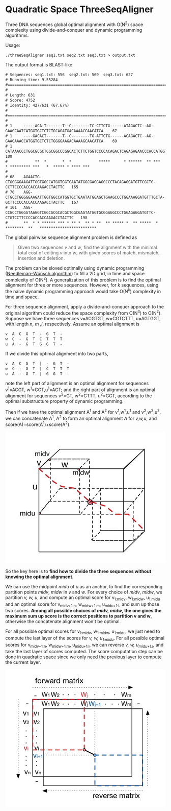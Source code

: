# Quadratic Space ThreeSeqAligner

Three DNA sequences global optimal alignment with O(N<sup>2</sup>) space complexity using divide-and-conquer and dynamic programming algorithms.

Usage:

```
./threeSeqAligner seq1.txt seq2.txt seq3.txt > output.txt
```

The output format is BLAST-like

```
# Sequences: seq1.txt: 556  seq2.txt: 569  seq3.txt: 627
# Running time: 9.55284
#===================================================================================================================
#
# Length: 631
# Score: 4752
# Identity: 427/631 (67.67%)
#
#===================================================================================================================
#
# 1     -----ACA-T-------T--C--------TC-CTTCTG------ATAGACTC--AG-GAAGCAATCATGGTGCTCTCTGCAGATGACAAAACCAACATCA    67
# 1     ----GACACT-------T--C--------TG-ATTCTG------ACAGACTC--AG-GAAGAAACCATGGTGCTCTCTGGGGAAGACAAAAGCAACATCA    69
# 1     CATAAACCCTGGCGCGCTCGCGGCCCGGCACTCTTCTGGTCCCCACAGACTCAGAGAGAACCCACCATGGTGCTGTCTCCTGCCGACAAGACCAACGTCA   100
#            **  *       *  *            *****      * ******  ** ***   * ********* ***   *  ***** * **** ***
#
# 68    AGAACTG-CTGGGGGAAGATTGGTGGCCATGGTGGTGAATATGGCGAGGAGGCCCTACAGAGGATGTTCGCTG-CCTTCCCCACCACCAAGACCTACTTC   165
# 70    AGG-CTGCCTGGGGGAAGATTGGTGGCCATGGTGCTGAATATGGAGCTGAAGCCCTGGAAAGGATGTTTGCTA-GCTTCCCCACCACCAAGACCTACTTC   167
# 101   AGG-CCGCCTGGGGTAAGGTCGGCGCGCACGCTGGCGAGTATGGTGCGGAGGCCCTGGAGAGGATGTTC-CTGTCCTTCCCCACCACCAAGACCTACTTC   198
#       **  * * ****** *** * ** *  ** * **  ** ***** *  ** *****  * ********  **   *************************
```

The global pairwise sequence alignment problem is defined as

> Given two sequences *v* and *w*, find the alignment with the minimal total cost of editing *v* into *w*, with given scores of match, mismatch, insertion and deletion.

The problem can be sloved optimally using dynamic programming ([Needleman–Wunsch algorithm](https://en.wikipedia.org/wiki/Needleman%E2%80%93Wunsch_algorithm)) to fill a 2D grid, in time and space complexity of O(N<sup>2</sup>). A generalization of this problem is to find the optimal alignment for three or more sequences. However, for *k* sequences, using the naive dynamic programming approach would take O(N<sup>k</sup>) complexity in time and space. 

For three sequence alignment, apply a divide-and-conquer approach to the original algorithm could reduce the space complexity from O(N<sup>3</sup>) to O(N<sup>2</sup>). Suppose we have three sequences v=ACGTGT, w=CGTCTTT, u=AGTGGT, with length *n, m ,l*, respectively. Assume an optimal alignment is

```
v  A  C  G  T  -  G  T  -
w  C  -  G  T  C  T  T  T
u  A  -  G  T  G  G  T  -
```

If we divide this optimal alignment into two parts,
```
v  A  C  G  T  |  -  G  T  -
w  C  -  G  T  |  C  T  T  T
u  A  -  G  T  |  G  G  T  -
```

note the left part of alignment is an optimal alignment for sequences v<sup>1</sup>=ACGT, w<sup>1</sup>=CGT,u<sup>1</sup>=AGT; and the right part of alignment is an optimal alignment for sequences v<sup>2</sup>=GT, w<sup>2</sup>=CTTT, u<sup>2</sup>=GGT, according to the optimal substructure property of dynamic programming.

Then if we have the optimal alignment A<sup>1</sup> and A<sup>2</sup> for v<sup>1</sup>,w<sup>1</sup>,u<sup>1</sup> and v<sup>2</sup>,w<sup>2</sup>,u<sup>2</sup>, we can concatenate A<sup>1</sup>, A<sup>2</sup> to form an optimal alignment *A* for *v,w,u*, and score(A)=score(A<sup>1</sup>)+score(A<sup>2</sup>).

![Divide the optimal alignment into two parts, each part is an optimal alignment for a subproblem](imgs/TSA.png)

So the key here is to **find how to divide the three sequences without knowing the optimal alignment**.

We can use the midpoint *midu* of *u* as an anchor, to find the corresponding partition points *midv*, *midw* in *v* and *w*. For every choice of *midv*, *midw*, we partition *v, w, u*, and compute an optimal score for v<sub>1:midv</sub>, w<sub>1:midw</sub>, u<sub>1:midu</sub> and an optimal score for v<sub>midv+1:n</sub>, w<sub>midw+1:m</sub>, u<sub>midu+1:l</sub>, and sum up those two scores. **Among all possible choices of *midv, midw*, the one gives the maximum sum up score is the correct positions to partition v and w**, otherwise the concatenate alignment won't be optimal.

For all possible optimal scores for v<sub>1:midv</sub>, w<sub>1:midw</sub>, u<sub>1:midu</sub>, we just need to compute the last layer of the scores for *v, w, u<sub>1:midu</sub>*. For all possible optimal scores for v<sub>midv+1:n</sub>, w<sub>midw+1:m</sub>, u<sub>midu+1:l</sub>, we can reverse *v, w, u<sub>midu+1:l</sub>*, and take the last layer of scores computed. The score computation step can be done in quadratic space since we only need the previous layer to compute the current layer.

![Use forward and reverse matrices to find the optimal partition points](imgs/Matrix.png)
